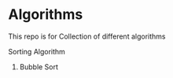 # Algorithms
This repo is for Collection of different algorithms


Sorting Algorithm
1. Bubble Sort
